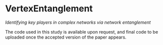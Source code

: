 # VertexEntanglement

*Identifying key players in complex networks via network entanglement*

The code used in this study is available upon request, and final code to be uploaded once the accepted version of the paper appears.

